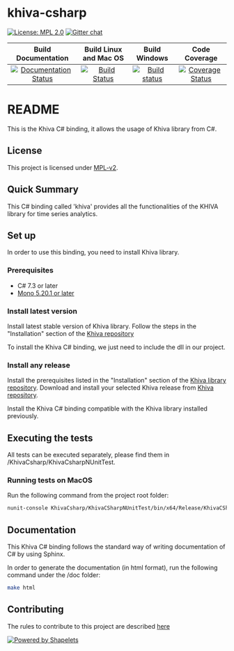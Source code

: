 # khiva-csharp

[![License: MPL 2.0](https://img.shields.io/badge/License-MPL%202.0-brightgreen.svg)](https://github.com/shapelets/khiva-python/blob/master/LICENSE.txt)
[![Gitter chat](https://badges.gitter.im/shapelets-io/Lobby.svg)](https://gitter.im/shapelets-io/khiva-python?utm_source=share-link&utm_medium=link&utm_campaign=share-link)

| Build Documentation                                                                                                                                           | Build Linux and Mac OS                                                                                                                   |  Build Windows                                                                                                                                                                | Code Coverage                                                                                                                                                |
|:-------------------------------------------------------------------------------------------------------------------------------------------------------------:|:----------------------------------------------------------------------------------------------------------------------------------------:|:-----------------------------------------------------------------------------------------------------------------------------------------------------------------------------:|:------------------------------------------------------------------------------------------------------------------------------------------------------------:|
| [![Documentation Status](https://readthedocs.org/projects/khiva-csharp/badge/?version=latest)](https://khiva-csharp.readthedocs.io/en/master/?badge=master)   | [![Build Status](https://travis-ci.org/shapelets/khiva-csharp.svg?branch=master)](https://travis-ci.org/shapelets/khiva-csharp/branches) | [![Build status](https://ci.appveyor.com/api/projects/status/7f4n5n0iydicfd9p/branch/master?svg=true)](https://ci.appveyor.com/project/shapelets/khiva-csharp/branch/master)  |[![Coverage Status](https://codecov.io/gh/shapelets/khiva-csharp/branch/master/graph/badge.svg)](https://codecov.io/gh/shapelets/khiva-csharp/branch/master)  |

# README #
This is the Khiva C# binding, it allows the usage of Khiva library from C#.

## License
This project is licensed under [MPL-v2](https://www.mozilla.org/en-US/MPL/2.0/). 

## Quick Summary
This C# binding called 'khiva' provides all the functionalities of the KHIVA library for time series analytics.

## Set up
In order to use this binding, you need to install Khiva library.

### Prerequisites
- C# 7.3 or later
- [Mono 5.20.1 or later](https://www.mono-project.com/download/stable/)

### Install latest version
Install latest stable version of Khiva library. Follow the steps in the "Installation" section of the [Khiva repository](https://github.com/shapelets/khiva)

To install the Khiva C# binding, we just need to include the dll in our project.

### Install any release
Install the prerequisites listed in the "Installation" section of the [Khiva library repository](https://github.com/shapelets/khiva). Download and install your selected Khiva release from [Khiva repository](https://github.com/shapelets/khiva/releases).

Install the Khiva C# binding compatible with the Khiva library installed previously. 

## Executing the tests
All tests can be executed separately, please find them in <project-root-dir>/KhivaCsharp/KhivaCsharpNUnitTest.

### Running tests on MacOS
Run the following command from the project root folder:
```bash
nunit-console KhivaCsharp/KhivaCSharpNUnitTest/bin/x64/Release/KhivaCSharpNUnitTest.dll
```
 
## Documentation
This Khiva C# binding follows the standard way of writing documentation of C# by using Sphinx.

In order to generate the documentation (in html format), run the following command under the <project-root-dir>/doc folder:
```bash
make html
```

## Contributing
The rules to contribute to this project are described [here](CONTRIBUTING.md)

[![Powered by Shapelets](https://img.shields.io/badge/powered%20by-Shapelets-orange.svg?style=flat&colorA=E1523D&colorB=007D8A)](https://shapelets.io)


